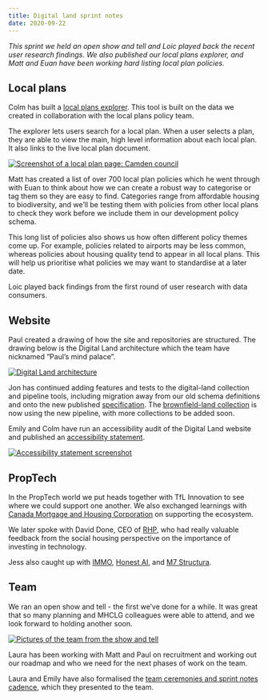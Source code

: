 ```yaml
---
title: Digital land sprint notes
date: 2020-09-22
---
```


_This sprint we held an open show and tell and Loic played back the recent user research findings. We also published our local plans explorer, and Matt and Euan have been working hard listing local plan policies._

## Local plans

Colm has built a [local plans explorer](https://digital-land.github.io/local-plan/). This tool is built on the data we created in collaboration with the local plans policy team.

The explorer lets users search for a local plan. When a user selects a plan, they are able to view the main, high level information about each local plan. It also links to the live local plan document.

<a data-flickr-embed="true" href="https://www.flickr.com/photos/182343195@N08/50374415128/in/dateposted-public/" title="Screenshot of a local plan page: Camden council"><img src="https://live.staticflickr.com/65535/50374415128_f72283fe80_c.jpg" alt="Screenshot of a local plan page: Camden council"></a>

Matt has created a list of over 700 local plan policies which he went through with Euan to think about how we can create a robust way to categorise or tag them so they are easy to find. Categories range from affordable housing to biodiversity, and we’ll be testing them with policies from other local plans to check they work before we include them in our development policy schema.

This long list of policies also shows us how often different policy themes come up.  For example, policies related to airports may be less common, whereas policies about housing quality tend to appear in all local plans. This will help us prioritise what policies we may want to standardise at a later date. 

Loic played back findings from the first round of user research with data consumers.

## Website

Paul created a drawing of how the site and repositories are structured. The drawing below is the Digital Land architecture which the team have nicknamed “Paul’s mind palace”. 

<a data-flickr-embed="true" href="https://www.flickr.com/photos/psd/50342442361/in/dateposted/" title="Digital Land architecture"><img src="https://live.staticflickr.com/65535/50342442361_4c399475cb_c.jpg" alt="Digital Land architecture"></a>

Jon has continued adding features and tests to the digital-land collection and pipeline tools, including migration away from our old schema definitions and onto the new published [specification](https://digital-land.github.io/specification/schema/). The [brownfield-land collection](https://digital-land.github.io/dataset/brownfield-land/) is now using the new pipeline, with more collections to be added soon.

Emily and Colm have run an accessibility audit of the Digital Land website and published an [accessibility statement](https://digital-land.github.io/accessibility-statement/). 

<a data-flickr-embed="true" href="https://www.flickr.com/photos/182343195@N08/50374428393/in/dateposted-public/" title="Accessibility statement screenshot"><img src="https://live.staticflickr.com/65535/50374428393_b990b5e832_c.jpg" alt="Accessibility statement screenshot"></a>

## PropTech

In the PropTech world we put heads together with TfL Innovation to see where we could support one another. We also exchanged learnings with [Canada Mortgage and Housing Corporation](https://www.cmhc-schl.gc.ca/) on supporting the ecosystem. 

We later spoke with David Done, CEO of [RHP](https://www.rhp.org.uk/rhpui/), who had really valuable feedback from the social housing perspective on the importance of investing in technology. 

Jess also caught up with [IMMO](https://www.immo.co.uk/), [Honest AI](https://www.thehonestai.com/), and [M7 Structura](https://m7structura.com/).

## Team

We ran an open show and tell - the first we’ve done for a while. It was great that so many planning and MHCLG colleagues were able to attend, and we look forward to holding another soon.

<a data-flickr-embed="true" href="https://www.flickr.com/photos/182343195@N08/50374422118/in/dateposted-public/" title="Pictures of the team from the show and tell"><img src="https://live.staticflickr.com/65535/50374422118_db06ab422e_c.jpg" alt="Pictures of the team from the show and tell"></a>

Laura has been working with Matt and Paul on recruitment and working out our roadmap and who we need for the next phases of work on the team. 

Laura and Emily have also formalised the [team ceremonies and sprint notes cadence](https://docs.google.com/document/d/1-tqa-n_6RolPrhdVr8DYnZrFN2c6i5cO6kuLXQyGpl4/edit), which they presented to the team. 
